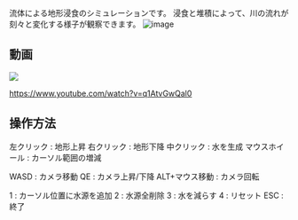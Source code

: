 流体による地形浸食のシミュレーションです。
浸食と堆積によって、川の流れが刻々と変化する様子が観察できます。
![image](https://user-images.githubusercontent.com/7016217/90295885-0d393d00-dec5-11ea-8a78-dfcfac1ae7e9.png)

## 動画
[![](https://img.youtube.com/vi/q1AtvGwQal0/0.jpg)](https://www.youtube.com/watch?v=q1AtvGwQal0)

https://www.youtube.com/watch?v=q1AtvGwQal0

## 操作方法
左クリック          : 地形上昇
右クリック          : 地形下降
中クリック          : 水を生成
マウスホイール   : カーソル範囲の増減

  
WASD                : カメラ移動
QE                     : カメラ上昇/下降
ALT+マウス移動 : カメラ回転

1  : カーソル位置に水源を追加
2  : 水源全削除
3  : 水を減らす
4  : リセット
ESC : 終了
